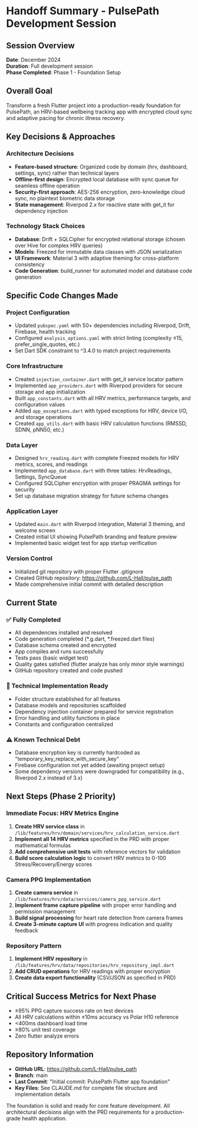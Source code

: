 # Handoff Summary - PulsePath Development Session

## Session Overview
**Date**: December 2024  
**Duration**: Full development session  
**Phase Completed**: Phase 1 - Foundation Setup  

## Overall Goal
Transform a fresh Flutter project into a production-ready foundation for PulsePath, an HRV-based wellbeing tracking app with encrypted cloud sync and adaptive pacing for chronic illness recovery.

## Key Decisions & Approaches

### Architecture Decisions
- **Feature-based structure**: Organized code by domain (hrv, dashboard, settings, sync) rather than technical layers
- **Offline-first design**: Encrypted local database with sync queue for seamless offline operation
- **Security-first approach**: AES-256 encryption, zero-knowledge cloud sync, no plaintext biometric data storage
- **State management**: Riverpod 2.x for reactive state with get_it for dependency injection

### Technology Stack Choices
- **Database**: Drift + SQLCipher for encrypted relational storage (chosen over Hive for complex HRV queries)
- **Models**: Freezed for immutable data classes with JSON serialization
- **UI Framework**: Material 3 with adaptive theming for cross-platform consistency
- **Code Generation**: build_runner for automated model and database code generation

## Specific Code Changes Made

### Project Configuration
- Updated `pubspec.yaml` with 50+ dependencies including Riverpod, Drift, Firebase, health tracking
- Configured `analysis_options.yaml` with strict linting (complexity ≤15, prefer_single_quotes, etc.)
- Set Dart SDK constraint to ^3.4.0 to match project requirements

### Core Infrastructure
- Created `injection_container.dart` with get_it service locator pattern
- Implemented `app_providers.dart` with Riverpod providers for secure storage and app initialization
- Built `app_constants.dart` with all HRV metrics, performance targets, and configuration values
- Added `app_exceptions.dart` with typed exceptions for HRV, device I/O, and storage operations
- Created `app_utils.dart` with basic HRV calculation functions (RMSSD, SDNN, pNN50, etc.)

### Data Layer
- Designed `hrv_reading.dart` with complete Freezed models for HRV metrics, scores, and readings
- Implemented `app_database.dart` with three tables: HrvReadings, Settings, SyncQueue
- Configured SQLCipher encryption with proper PRAGMA settings for security
- Set up database migration strategy for future schema changes

### Application Layer
- Updated `main.dart` with Riverpod integration, Material 3 theming, and welcome screen
- Created initial UI showing PulsePath branding and feature preview
- Implemented basic widget test for app startup verification

### Version Control
- Initialized git repository with proper Flutter .gitignore
- Created GitHub repository: https://github.com/L-Hall/pulse_path
- Made comprehensive initial commit with detailed description

## Current State

### ✅ Fully Completed
- All dependencies installed and resolved
- Code generation completed (*.g.dart, *.freezed.dart files)
- Database schema created and encrypted
- App compiles and runs successfully
- Tests pass (basic widget test)
- Quality gates satisfied (flutter analyze has only minor style warnings)
- GitHub repository created and code pushed

### 🔧 Technical Implementation Ready
- Folder structure established for all features
- Database models and repositories scaffolded
- Dependency injection container prepared for service registration
- Error handling and utility functions in place
- Constants and configuration centralized

### ⚠️ Known Technical Debt
- Database encryption key is currently hardcoded as "temporary_key_replace_with_secure_key"
- Firebase configuration not yet added (awaiting project setup)
- Some dependency versions were downgraded for compatibility (e.g., Riverpod 2.x instead of 3.x)

## Next Steps (Phase 2 Priority)

### Immediate Focus: HRV Metrics Engine
1. **Create HRV service class** in `/lib/features/hrv/domain/services/hrv_calculation_service.dart`
2. **Implement all 14 HRV metrics** specified in the PRD with proper mathematical formulas
3. **Add comprehensive unit tests** with reference vectors for validation
4. **Build score calculation logic** to convert HRV metrics to 0-100 Stress/Recovery/Energy scores

### Camera PPG Implementation
1. **Create camera service** in `/lib/features/hrv/data/services/camera_ppg_service.dart`
2. **Implement frame capture pipeline** with proper error handling and permission management
3. **Build signal processing** for heart rate detection from camera frames
4. **Create 3-minute capture UI** with progress indication and quality feedback

### Repository Pattern
1. **Implement HRV repository** in `/lib/features/hrv/data/repositories/hrv_repository_impl.dart`
2. **Add CRUD operations** for HRV readings with proper encryption
3. **Create data export functionality** (CSV/JSON as specified in PRD)

## Critical Success Metrics for Next Phase
- ≥95% PPG capture success rate on test devices
- All HRV calculations within ±10ms accuracy vs Polar H10 reference
- <400ms dashboard load time
- ≥80% unit test coverage
- Zero flutter analyze errors

## Repository Information
- **GitHub URL**: https://github.com/L-Hall/pulse_path
- **Branch**: main
- **Last Commit**: "Initial commit: PulsePath Flutter app foundation"
- **Key Files**: See CLAUDE.md for complete file structure and implementation details

The foundation is solid and ready for core feature development. All architectural decisions align with the PRD requirements for a production-grade health application.